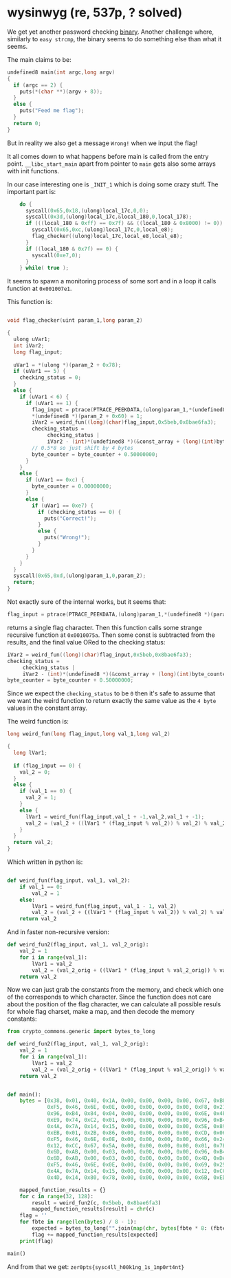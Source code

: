 # wysinwyg (re, 537p, ? solved)

We get yet another password checking [binary](wysinwyg).
Another challenge where, similarly to `easy strcmp`, the binary seems to do something else than what it seems.

The main claims to be:

```c
undefined8 main(int argc,long argv)
{
  if (argc == 2) {
    puts(*(char **)(argv + 8));
  }
  else {
    puts("Feed me flag");
  }
  return 0;
}
```

But in reality we also get a message `Wrong!` when we input the flag!

It all comes down to what happens before main is called from the entry point.
`__libc_start_main` apart from pointer to `main` gets also some arrays with init functions.

In our case interesting one is `_INIT_1` which is doing some crazy stuff.
The important part is:

```c
    do {
      syscall(0x65,0x18,(ulong)local_17c,0,0);
      syscall(0x3d,(ulong)local_17c,&local_180,0,local_178);
      if (((local_180 & 0xff) == 0x7f) && ((local_180 & 0x8000) != 0)) {
        syscall(0x65,0xc,(ulong)local_17c,0,local_e8);
        flag_checker((ulong)local_17c,local_e8,local_e8);
      }
      if ((local_180 & 0x7f) == 0) {
        syscall(0xe7,0);
      }
    } while( true );
```

It seems to spawn a monitoring process of some sort and in a loop it calls function at `0x001007e1`.

This function is:

```c

void flag_checker(uint param_1,long param_2)

{
  ulong uVar1;
  int iVar2;
  long flag_input;
  
  uVar1 = *(ulong *)(param_2 + 0x78);
  if (uVar1 == 5) {
    checking_status = 0;
  }
  else {
    if (uVar1 < 6) {
      if (uVar1 == 1) {
        flag_input = ptrace(PTRACE_PEEKDATA,(ulong)param_1,*(undefined8 *)(param_2 + 0x68),0);
        *(undefined8 *)(param_2 + 0x60) = 1;
        iVar2 = weird_fun((long)(char)flag_input,0x5beb,0x8bae6fa3);
        checking_status =
             checking_status |
             iVar2 - (int)*(undefined8 *)(&const_array + (long)(int)byte_counter * 8);
        // 0.5*8 so just shift by 4 bytes
        byte_counter = byte_counter + 0.50000000;
      }
    }
    else {
      if (uVar1 == 0xc) {
        byte_counter = 0.00000000;
      }
      else {
        if (uVar1 == 0xe7) {
          if (checking_status == 0) {
            puts("Correct!");
          }
          else {
            puts("Wrong!");
          }
        }
      }
    }
  }
  syscall(0x65,0xd,(ulong)param_1,0,param_2);
  return;
}
```

Not exactly sure of the internal works, but it seems that:

```c
flag_input = ptrace(PTRACE_PEEKDATA,(ulong)param_1,*(undefined8 *)(param_2 + 0x68),0)
```

returns a single flag character.
Then this function calls some strange recursive function at `0x0010075a`.
Then some const is subtracted from the results, and the final value ORed to the checking status:

```c
iVar2 = weird_fun((long)(char)flag_input,0x5beb,0x8bae6fa3);
checking_status =
     checking_status |
     iVar2 - (int)*(undefined8 *)(&const_array + (long)(int)byte_counter * 8);
byte_counter = byte_counter + 0.50000000;
```

Since we expect the `checking_status` to be `0` then it's safe to assume that we want the weird function to return exactly the same value as the `4 byte` values in the constant array.

The weird function is:

```c
long weird_fun(long flag_input,long val_1,long val_2)

{
  long lVar1;
  
  if (flag_input == 0) {
    val_2 = 0;
  }
  else {
    if (val_1 == 0) {
      val_2 = 1;
    }
    else {
      lVar1 = weird_fun(flag_input,val_1 + -1,val_2,val_1 + -1);
      val_2 = (val_2 + ((lVar1 * (flag_input % val_2)) % val_2) % val_2) % val_2;
    }
  }
  return val_2;
}
```

Which written in python is:

```python

def weird_fun(flag_input, val_1, val_2):
    if val_1 == 0:
        val_2 = 1
    else:
        lVar1 = weird_fun(flag_input, val_1 - 1, val_2)
        val_2 = (val_2 + ((lVar1 * (flag_input % val_2)) % val_2) % val_2) % val_2
    return val_2
```

And in faster non-recursive version:

```python
def weird_fun2(flag_input, val_1, val_2_orig):
    val_2 = 1
    for i in range(val_1):
        lVar1 = val_2
        val_2 = (val_2_orig + ((lVar1 * (flag_input % val_2_orig)) % val_2_orig) % val_2_orig) % val_2_orig
    return val_2
```

Now we can just grab the constants from the memory, and check which one of the corresponds to which character.
Since the function does not care about the position of the flag character, we can calculate all possible resuls for whole flag charset, make a map, and then decode the memory constants:

```python
from crypto_commons.generic import bytes_to_long

def weird_fun2(flag_input, val_1, val_2_orig):
    val_2 = 1
    for i in range(val_1):
        lVar1 = val_2
        val_2 = (val_2_orig + ((lVar1 * (flag_input % val_2_orig)) % val_2_orig) % val_2_orig) % val_2_orig
    return val_2


def main():
    bytes = [0x38, 0x01, 0x40, 0x1A, 0x00, 0x00, 0x00, 0x00, 0x67, 0xB8, 0x9A, 0x27, 0x00, 0x00, 0x00, 0x00, 0x69, 0x29, 0x7D, 0x17, 0x00, 0x00, 0x00, 0x00,
             0xF5, 0x46, 0x6E, 0x0E, 0x00, 0x00, 0x00, 0x00, 0xF8, 0x21, 0x26, 0x51, 0x00, 0x00, 0x00, 0x00, 0x73, 0xCE, 0x96, 0x2E, 0x00, 0x00, 0x00, 0x00,
             0x96, 0xB4, 0x84, 0x04, 0x00, 0x00, 0x00, 0x00, 0x6E, 0x4F, 0x41, 0x73, 0x00, 0x00, 0x00, 0x00, 0x96, 0xB4, 0x84, 0x04, 0x00, 0x00, 0x00, 0x00,
             0xE9, 0x74, 0xC2, 0x01, 0x00, 0x00, 0x00, 0x00, 0x96, 0xB4, 0x84, 0x04, 0x00, 0x00, 0x00, 0x00, 0x62, 0xC7, 0x7D, 0x63, 0x00, 0x00, 0x00, 0x00,
             0x4A, 0x7A, 0x14, 0x15, 0x00, 0x00, 0x00, 0x00, 0x5E, 0x89, 0xE9, 0x1F, 0x00, 0x00, 0x00, 0x00, 0x5E, 0x89, 0xE9, 0x1F, 0x00, 0x00, 0x00, 0x00,
             0xEB, 0x01, 0x2B, 0x86, 0x00, 0x00, 0x00, 0x00, 0xCD, 0x06, 0x5A, 0x77, 0x00, 0x00, 0x00, 0x00, 0xF5, 0x46, 0x6E, 0x0E, 0x00, 0x00, 0x00, 0x00,
             0xF5, 0x46, 0x6E, 0x0E, 0x00, 0x00, 0x00, 0x00, 0x66, 0x24, 0x6A, 0x3E, 0x00, 0x00, 0x00, 0x00, 0x6D, 0xAB, 0x00, 0x03, 0x00, 0x00, 0x00, 0x00,
             0x12, 0xCC, 0x67, 0x5A, 0x00, 0x00, 0x00, 0x00, 0x01, 0x7E, 0x16, 0x34, 0x00, 0x00, 0x00, 0x00, 0xEB, 0x01, 0x2B, 0x86, 0x00, 0x00, 0x00, 0x00,
             0x6D, 0xAB, 0x00, 0x03, 0x00, 0x00, 0x00, 0x00, 0x96, 0xB4, 0x84, 0x04, 0x00, 0x00, 0x00, 0x00, 0xEB, 0x01, 0x2B, 0x86, 0x00, 0x00, 0x00, 0x00,
             0x6D, 0xAB, 0x00, 0x03, 0x00, 0x00, 0x00, 0x00, 0x4D, 0xDA, 0xEF, 0x11, 0x00, 0x00, 0x00, 0x00, 0xF8, 0x21, 0x26, 0x51, 0x00, 0x00, 0x00, 0x00,
             0xF5, 0x46, 0x6E, 0x0E, 0x00, 0x00, 0x00, 0x00, 0x69, 0x29, 0x7D, 0x17, 0x00, 0x00, 0x00, 0x00, 0x73, 0xCE, 0x96, 0x2E, 0x00, 0x00, 0x00, 0x00,
             0x4A, 0x7A, 0x14, 0x15, 0x00, 0x00, 0x00, 0x00, 0x12, 0xCC, 0x67, 0x5A, 0x00, 0x00, 0x00, 0x00, 0x73, 0xCE, 0x96, 0x2E, 0x00, 0x00, 0x00, 0x00,
             0x4D, 0x14, 0x80, 0x78, 0x00, 0x00, 0x00, 0x00, 0x6B, 0xED, 0x69, 0x5A, 0x00, 0x00, 0x00, 0x00]

    mapped_function_results = {}
    for c in range(32, 128):
        result = weird_fun2(c, 0x5beb, 0x8bae6fa3)
        mapped_function_results[result] = chr(c)
    flag = ''
    for fbte in range(len(bytes) / 8 - 1):
        expected = bytes_to_long("".join(map(chr, bytes[fbte * 8: (fbte + 1) * 8][::-1])))
        flag += mapped_function_results[expected]
    print(flag)

main()
```

And from that we get: `zer0pts{sysc4ll_h00k1ng_1s_1mp0rt4nt}`

